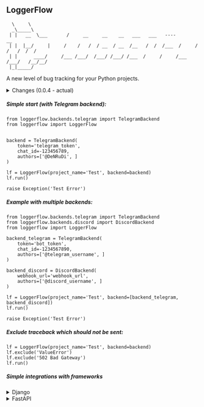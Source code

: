 ## LoggerFlow
```
  \     \
  _\_____\
 | |   __  \___       /     __     __    __   ___   ___   ----         __
 | |  |__/     |     /    /   /  / __  / __  /__   /  /  /___  /     /   /   /  /  /
 | |      ____/     /___ /___/  /___/ /___/ /___  /     /     /___  /___/   /__/__/
 |_|_____/
```

A new level of bug tracking for your Python projects.

<details>
  <summary>Changes (0.0.4 - actual)</summary>
  
 - v. 0.0.4
    - improved stacktrace cleaning for `traceback='clean'`;
    - template for tracking the status of projects (will be added in v. 0.0.5);
    - rename method `exclude_sending_filter` to `exclude`;
    - added method `send_traceback_to_backend` for manual sending of traceback to the backend;
    - changes in project architecture.

  - v. 0.0.3
    - added the `traceback='full'` attribute to the LoggerFlow constructor, which allows you to send full, clean or minimal traceback to the backend (depending on your preferences).
    You can pass 3 parameters:
        - `full` -  Sending full traceback on your backend/backends;
        - `clean` - Sending your program's stacktrace (clearing lines that were are called from libraries);
        - `minimal` - Sending a 1 line with name file, number line and last line of your traceback;
    - minor fixes in project architecture;
    - writing documentation for project.
  - v. 0.0.2
    - added logging in threads (to disable logging in threads - pass the parameter thread_logging=False to the LoggerFlow constructor);
    - minor fixes;
  - v. 0.0.1 
    - create project LoggerFlow;
</details>

<h5> Simple start (with Telegram backend): </h5>

```
from loggerflow.backends.telegram import TelegramBackend
from loggerflow import LoggerFlow


backend = TelegramBackend(
    token='telegram_token',
    chat_id=-123456789,
    authors=['@DeNRuDi', ]
)

lf = LoggerFlow(project_name='Test', backend=backend)
lf.run()

raise Exception('Test Error')
```

<h5> Example with multiple backends: </h5>

```
from loggerflow.backends.telegram import TelegramBackend
from loggerflow.backends.discord import DiscordBackend
from loggerflow import LoggerFlow

backend_telegram = TelegramBackend(
    token='bot_token',
    chat_id=-1234567890,
    authors=['@telegram_username', ]
)

backend_discord = DiscordBackend(
    webhook_url='webhook_url',
    authors=['@discord_username', ]
)

lf = LoggerFlow(project_name='Test', backend=[backend_telegram, backend_discord])
lf.run()

raise Exception('Test Error')
```

<h5> Exclude traceback which should not be sent: </h5>

```
lf = LoggerFlow(project_name='Test', backend=backend)
lf.exclude('ValueError')
lf.exclude('502 Bad Gateway')
lf.run()
```

<h5>Simple integrations with frameworks</h5>
<details>
    <summary>Django</summary>

File `settings.py`:
```
import os
from pathlib import Path

from loggerflow.backends.file import FileBackend
from loggerflow import LoggerFlow

# Build paths inside the project like this: BASE_DIR / 'subdir'.
BASE_DIR = Path(__file__).resolve().parent.parent


# Quick-start development settings - unsuitable for production
# See https://docs.djangoproject.com/en/4.2/howto/deployment/checklist/

# SECURITY WARNING: keep the secret key used in production secret!
SECRET_KEY = os.getenv('SECRET_KEY')

# SECURITY WARNING: don't run with debug turned on in production!
DEBUG = False

ALLOWED_HOSTS = ['*']


lf = LoggerFlow(project_name='Test', backend=FileBackend('test.log'), traceback='clean')
lf.run()
```
</details>


<details>
    <summary>FastAPI</summary>

`FastAPI` already contains an automatic excepthook-handler, so errors must be sent
using the `lf.send_traceback_to_backend(your_error)` method.

Example:
```
from loggerflow.backends.file import FileBackend
from loggerflow import LoggerFlow

from fastapi.responses import JSONResponse
from fastapi import FastAPI

import traceback
import uvicorn

app = FastAPI()
lf = LoggerFlow(project_name='Test', backend=FileBackend(file='test.log'), traceback='clean')
lf.run()


@app.get('/')
async def index():
    return {"status": 200}


@app.exception_handler(Exception)
async def exception_handler(request, exc):
    lf.send_traceback_to_backend(traceback.format_exc())
    return JSONResponse({'status': 500})


if __name__ == '__main__':
    uvicorn.run(app=app)
```
</details>






